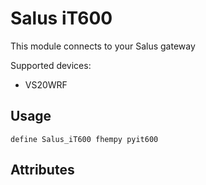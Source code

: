 
# Salus iT600
This module connects to your Salus gateway

Supported devices:
- VS20WRF

## Usage
```
define Salus_iT600 fhempy pyit600
```

## Attributes
